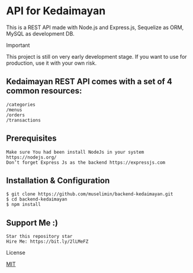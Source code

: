 # API for Kedaimayan

This is a REST API made with Node.js and Express.js, Sequelize as ORM, MySQL as development DB.

Important

This project is still on very early development stage. If you want to use for production, use it with your own risk.

## Kedaimayan REST API comes with a set of 4 common resources:

    /categories
    /menus
    /orders
    /transactions

## Prerequisites

    Make sure You had been install NodeJs in your system https://nodejs.org/
    Don’t forget Express Js as the backend https://expressjs.com

## Installation & Configuration

    $ git clone https://github.com/muselimin/backend-kedaimayan.git
    $ cd backend-kedaimayan
    $ npm install

## Support Me :)

    Star this repository star
    Hire Me: https://bit.ly/2lLMeFZ

License

[MIT](https://choosealicense.com/licenses/mit/)
